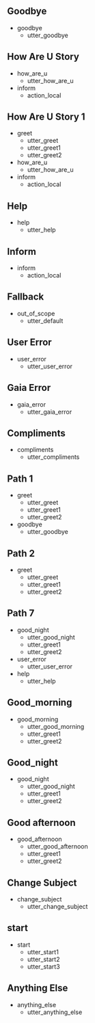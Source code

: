 ## Goodbye
* goodbye
    - utter_goodbye

## How Are U Story
* how_are_u
    - utter_how_are_u
* inform
    - action_local

## How Are U Story 1
* greet
    - utter_greet
    - utter_greet1
    - utter_greet2
* how_are_u
    - utter_how_are_u
* inform
    - action_local

## Help
* help
    - utter_help  

## Inform
* inform
    - action_local

## Fallback
* out_of_scope
    - utter_default

## User Error
* user_error
    - utter_user_error

## Gaia Error
* gaia_error
    - utter_gaia_error

## Compliments
* compliments
    - utter_compliments

## Path 1
* greet
    - utter_greet
    - utter_greet1
    - utter_greet2
* goodbye
    - utter_goodbye

## Path 2
* greet
    - utter_greet
    - utter_greet1
    - utter_greet2

## Path 7
* good_night
    - utter_good_night
    - utter_greet1
    - utter_greet2
* user_error
    - utter_user_error
* help
    - utter_help

## Good_morning
* good_morning
    - utter_good_morning
    - utter_greet1
    - utter_greet2

## Good_night
* good_night
    - utter_good_night
    - utter_greet1
    - utter_greet2

## Good afternoon
* good_afternoon
    - utter_good_afternoon
    - utter_greet1
    - utter_greet2

## Change Subject
* change_subject
    - utter_change_subject

## start
* start
    - utter_start1
    - utter_start2
    - utter_start3

## Anything Else
* anything_else
    - utter_anything_else